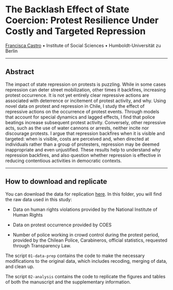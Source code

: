 
<!-- README.md is generated from README.Rmd. Please edit that file -->

# The Backlash Effect of State Coercion: Protest Resilience Under Costly and Targeted Repression

[Francisca Castro](https://francisca-castro.com/) • Institute of Social
Sciences • Humboldt-Universität zu Berlin  

------------------------------------------------------------------------

## Abstract

The impact of state repression on protests is puzzling. While in some
cases repression can deter street mobilization, other times it
backfires, increasing protest occurrence. It is not yet entirely clear
repressive actions are associated with deterrence or incitement of
protest activity, and why. Using novel data on protest and repression in
Chile, I study the effect of repressive actions on the occurrence of
protest events. Through models that account for special dynamics and
lagged effects, I find that police beatings increase subsequent protest
activity. Conversely, other repressive acts, such as the use of water
cannons or arrests, neither incite nor discourage protests. I argue that
repression backfires when it is visible and targeted: when is visible,
costs are perceived and, when directed at individuals rather than a
group of protesters, repression may be deemed inappropriate and even
unjustified. These results help to understand why repression backfires,
and also question whether repression is effective in reducing
contentious activities in democratic contexts.

------------------------------------------------------------------------

## How to download and replicate

You can download the data for replication
[here](https://github.com/frcastrog/police-repression/tree/main/01-data/01-raw-data).
In this folder, you will find the raw data used in this study:

- Data on human rights violations provided by the National Institute of
  Human Rights

- Data on protest occurrence provided by COES

- Number of police working in crowd control during the protest period,
  provided by the Chilean Police, Carabineros, official statistics,
  requested through Transparency Law.

The script `01-data-prep` contains the code to make the necessary
modifications to the original data, which includes recoding, merging of
data, and clean up.

The script `02-analysis` contains the code to replicate the figures and
tables of both the manuscript and the supplementary information.
